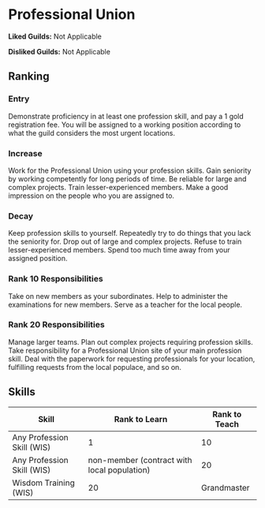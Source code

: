 # Professional Union

**Liked Guilds:** Not Applicable

**Disliked Guilds:** Not Applicable

## Ranking

### Entry

Demonstrate proficiency in at least one profession skill, and pay a 1 gold registration fee. You will be assigned to a working position according to what the guild considers the most urgent locations.

### Increase

Work for the Professional Union using your profession skills. Gain seniority by working competently for long periods of time. Be reliable for large and complex projects. Train lesser-experienced members. Make a good impression on the people who you are assigned to.

### Decay

Keep profession skills to yourself. Repeatedly try to do things that you lack the seniority for. Drop out of large and complex projects. Refuse to train lesser-experienced members. Spend too much time away from your assigned position.

### Rank 10 Responsibilities

Take on new members as your subordinates. Help to administer the examinations for new members. Serve as a teacher for the local people.

### Rank 20 Responsibilities

Manage larger teams. Plan out complex projects requiring profession skills. Take responsibility for a Professional Union site of your main profession skill. Deal with the paperwork for requesting professionals for your location, fulfilling requests from the local populace, and so on.

## Skills

| Skill | Rank to Learn | Rank to Teach |
| ---   | ---           | ---           |
| Any Profession Skill (WIS) | 1 | 10
| Any Profession Skill (WIS) | non-member (contract with local population) | 20
| Wisdom Training (WIS) | 20 | Grandmaster
